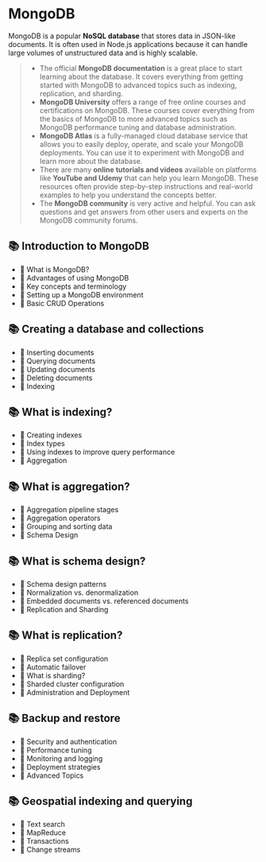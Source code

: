 # MongoDB

MongoDB is a popular **NoSQL database** that stores data in JSON-like documents. It is often used in Node.js applications because it can handle large volumes of unstructured data and is highly scalable.

> * The official **MongoDB documentation** is a great place to start learning about the database. It covers everything from getting started with MongoDB to advanced topics such as indexing, replication, and sharding.
> * **MongoDB University** offers a range of free online courses and certifications on MongoDB. These courses cover everything from the basics of MongoDB to more advanced topics such as MongoDB performance tuning and database administration.
> * **MongoDB Atlas** is a fully-managed cloud database service that allows you to easily deploy, operate, and scale your MongoDB deployments. You can use it to experiment with MongoDB and learn more about the database.
> * There are many **online tutorials and videos** available on platforms like **YouTube and Udemy** that can help you learn MongoDB. These resources often provide step-by-step instructions and real-world examples to help you understand the concepts better.
> * The **MongoDB community** is very active and helpful. You can ask questions and get answers from other users and experts on the MongoDB community forums.

## 📚 Introduction to MongoDB
* 📖 What is MongoDB?
* 📖 Advantages of using MongoDB
* 📖 Key concepts and terminology
* 📖 Setting up a MongoDB environment
* 📖 Basic CRUD Operations

## 📚 Creating a database and collections
* 📖 Inserting documents
* 📖 Querying documents
* 📖 Updating documents
* 📖 Deleting documents
* 📖 Indexing

## 📚 What is indexing?
* 📖 Creating indexes
* 📖 Index types
* 📖 Using indexes to improve query performance
* 📖 Aggregation

## 📚 What is aggregation?
* 📖 Aggregation pipeline stages
* 📖 Aggregation operators
* 📖 Grouping and sorting data
* 📖 Schema Design

## 📚 What is schema design?
* 📖 Schema design patterns
* 📖 Normalization vs. denormalization
* 📖 Embedded documents vs. referenced documents
* 📖 Replication and Sharding

## 📚 What is replication?
* 📖 Replica set configuration
* 📖 Automatic failover
* 📖 What is sharding?
* 📖 Sharded cluster configuration
* 📖 Administration and Deployment

## 📚 Backup and restore
* 📖 Security and authentication
* 📖 Performance tuning
* 📖 Monitoring and logging
* 📖 Deployment strategies
* 📖 Advanced Topics

## 📚 Geospatial indexing and querying
* 📖 Text search
* 📖 MapReduce
* 📖 Transactions
* 📖 Change streams



